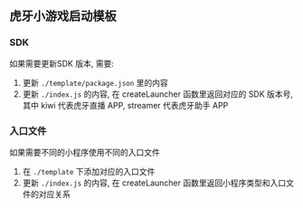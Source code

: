 ## 虎牙小游戏启动模板

### SDK

如果需要更新SDK 版本, 需要:
1. 更新 `./template/package.json` 里的内容
2. 更新 `./index.js` 的内容, 在 createLauncher 函数里返回对应的 SDK 版本号, 其中 kiwi 代表虎牙直播 APP, streamer 代表虎牙助手 APP


### 入口文件

如果需要不同的小程序使用不同的入口文件
1. 在 `./template` 下添加对应的入口文件
2. 更新 `./index.js` 的内容, 在 createLauncher 函数里返回小程序类型和入口文件的对应关系
